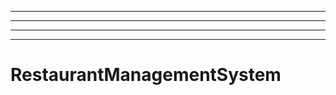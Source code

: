 ----------------------------------
----------------------------------------------------------------------------------------------------
----------------------------------------------------------------------------------------------------
----------------------------------------------------------------------------------------------------
# RestaurantManagementSystem
